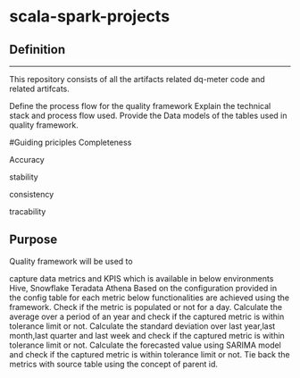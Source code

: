# scala-spark-projects

## Definition
---------------
This repository consists of all the artifacts related dq-meter code and related artifcats.

Define the process flow for the quality framework
Explain the technical stack and process flow   used.
Provide the Data models of the tables used in quality framework.

#Guiding priciples
Completeness

Accuracy

stability

consistency

tracability
## Purpose
Quality framework will be used to

capture data metrics and KPIS which is available in below environments
Hive,
Snowflake
Teradata
Athena
Based on the configuration provided in the config table for each metric below functionalities are achieved using the framework. 
Check if the metric is populated or not for a day. 
Calculate the average over a period of an year and check if the captured metric is within tolerance limit or not.
Calculate the standard deviation  over last year,last month,last quarter and last week  and check if the captured metric is within tolerance limit or not.
Calculate the forecasted value using SARIMA model and  check if the captured metric is within tolerance limit or not.
Tie back the metrics with source table using the concept of parent id.
